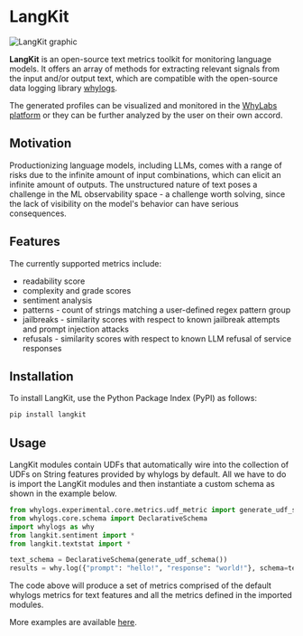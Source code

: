 # LangKit

![LangKit graphic](static/img/LangKit_graphic.png)

**LangKit** is an open-source text metrics toolkit for monitoring language models. It offers an array of methods for extracting relevant signals from the input and/or output text, which are compatible with the open-source data logging library [whylogs](https://whylogs.readthedocs.io/en/latest).

The generated profiles can be visualized and monitored in the [WhyLabs platform](https://whylabs.ai/) or they can be further analyzed by the user on their own accord.

## Motivation

Productionizing language models, including LLMs, comes with a range of risks due to the infinite amount of input combinations, which can elicit an infinite amount of outputs. The unstructured nature of text poses a challenge in the ML observability space - a challenge worth solving, since the lack of visibility on the model's behavior can have serious consequences.

## Features

The currently supported metrics include:

- readability score
- complexity and grade scores
- sentiment analysis
- patterns - count of strings matching a user-defined regex pattern group
- jailbreaks - similarity scores with respect to known jailbreak attempts and prompt injection attacks
- refusals - similarity scores with respect to known LLM refusal of service responses

## Installation

To install LangKit, use the Python Package Index (PyPI) as follows:

```bash
pip install langkit
```

## Usage

LangKit modules contain UDFs that automatically wire into the collection of UDFs on String features provided by whylogs by default. All we have to do is import the LangKit modules and then instantiate a custom schema as shown in the example below.

```python
from whylogs.experimental.core.metrics.udf_metric import generate_udf_schema
from whylogs.core.schema import DeclarativeSchema
import whylogs as why
from langkit.sentiment import *
from langkit.textstat import *

text_schema = DeclarativeSchema(generate_udf_schema())
results = why.log({"prompt": "hello!", "response": "world!"}, schema=text_schema)

```

The code above will produce a set of metrics comprised of the default whylogs metrics for text features and all the metrics defined in the imported modules.

More examples are available [here](https://github.com/whylabs/LanguageToolkit/tree/main/langkit/examples).
